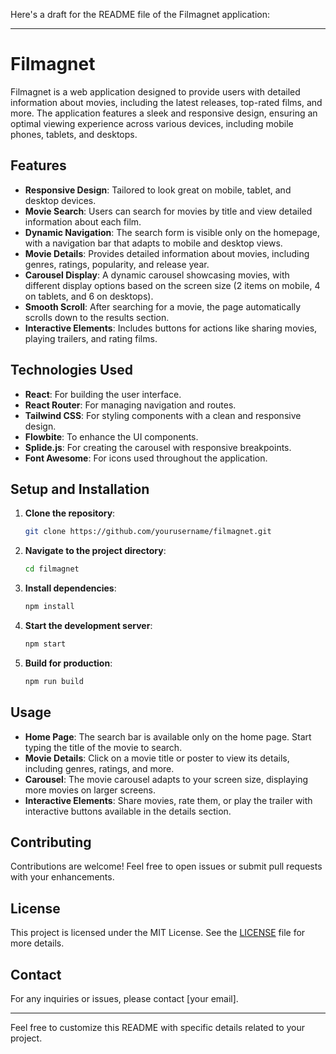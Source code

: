Here's a draft for the README file of the Filmagnet application:

---

# Filmagnet

Filmagnet is a web application designed to provide users with detailed information about movies, including the latest releases, top-rated films, and more. The application features a sleek and responsive design, ensuring an optimal viewing experience across various devices, including mobile phones, tablets, and desktops.

## Features

- **Responsive Design**: Tailored to look great on mobile, tablet, and desktop devices.
- **Movie Search**: Users can search for movies by title and view detailed information about each film.
- **Dynamic Navigation**: The search form is visible only on the homepage, with a navigation bar that adapts to mobile and desktop views.
- **Movie Details**: Provides detailed information about movies, including genres, ratings, popularity, and release year.
- **Carousel Display**: A dynamic carousel showcasing movies, with different display options based on the screen size (2 items on mobile, 4 on tablets, and 6 on desktops).
- **Smooth Scroll**: After searching for a movie, the page automatically scrolls down to the results section.
- **Interactive Elements**: Includes buttons for actions like sharing movies, playing trailers, and rating films.

## Technologies Used

- **React**: For building the user interface.
- **React Router**: For managing navigation and routes.
- **Tailwind CSS**: For styling components with a clean and responsive design.
- **Flowbite**: To enhance the UI components.
- **Splide.js**: For creating the carousel with responsive breakpoints.
- **Font Awesome**: For icons used throughout the application.

## Setup and Installation

1. **Clone the repository**:
   ```bash
   git clone https://github.com/yourusername/filmagnet.git
   ```
2. **Navigate to the project directory**:
   ```bash
   cd filmagnet
   ```
3. **Install dependencies**:
   ```bash
   npm install
   ```
4. **Start the development server**:
   ```bash
   npm start
   ```
5. **Build for production**:
   ```bash
   npm run build
   ```

## Usage

- **Home Page**: The search bar is available only on the home page. Start typing the title of the movie to search.
- **Movie Details**: Click on a movie title or poster to view its details, including genres, ratings, and more.
- **Carousel**: The movie carousel adapts to your screen size, displaying more movies on larger screens.
- **Interactive Elements**: Share movies, rate them, or play the trailer with interactive buttons available in the details section.

## Contributing

Contributions are welcome! Feel free to open issues or submit pull requests with your enhancements.

## License

This project is licensed under the MIT License. See the [LICENSE](LICENSE) file for more details.

## Contact

For any inquiries or issues, please contact [your email].

---

Feel free to customize this README with specific details related to your project.
